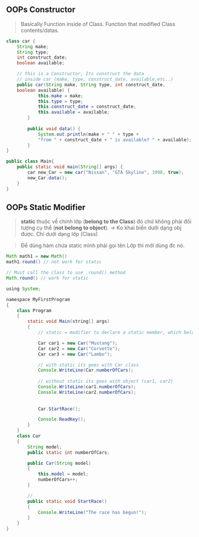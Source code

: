 
## OOPs Constructor
> Basically Function inside of Class.
> Function that modified Class contents/datas.

```java
class car {
	String make;
	String type;
	int construct_date;
	boolean available;

	// this is a Constructor, Its construct the data 
	// inside car (make, type, construct_date, available,etc..)
	public car(String make, String type, int construct_date,
	boolean available) {
            this.make = make;
            this.type = type;
            this.construct_date = construct_date;
            this.available = available;
        }
        
        public void data() {
            System.out.println(make + " " + type + 
            "from " + construct_date + " is available? " + available);
        }  
}

public class Main{
    public static void main(String[] args) {
        car new_Car = new car("Nissan", "GTA Skyline", 1998, true);
        new_Car.data();
    }
}
```

## OOPs Static Modifier
> **static** thuộc về chính lớp (**belong to the Class**) đó 
> chứ không phải đối tượng cụ thể (**not belong to object**).
> -> Ko khai biến dưới dạng obj được. Chỉ dưới dạng lớp (Class)

> Để dùng hàm chứa static mình phải gọi tên Lớp thì mới dùng đc nó.  
```java
Math math1 = new Math()
math1.round() // not work for static

// Must call the class to use .round() method 
Math.round() // work for static
```

```java
using System;

namespace MyFirstProgram
{
    class Program
    {
        static void Main(string[] args)
        {
            // static = modifier to declare a static member, which belongs               to the class itself rather than to any specific object

            Car car1 = new Car("Mustang");
            Car car2 = new Car("Corvette");
            Car car3 = new Car("Lambo");

            // with static its goes with Car class
            Console.WriteLine(Car.numberOfCars);
	        
	        // without static its goes with object (car1, car2)
            Console.WriteLine(car1.numberOfCars);
            Console.WriteLine(car2.numberOfCars);
            
            
            Car.StartRace();

            Console.ReadKey();
        }
    }
    class Car
    {
        String model;
        public static int numberOfCars;

        public Car(String model)
        {
            this.model = model;
            numberOfCars++;
        }

		// 
        public static void StartRace()
        {
            Console.WriteLine("The race has begun!");
        }
    }
}
```